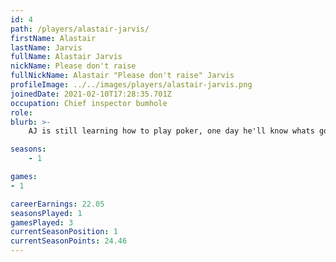 ```yaml
---
id: 4
path: /players/alastair-jarvis/
firstName: Alastair
lastName: Jarvis
fullName: Alastair Jarvis
nickName: Please don't raise
fullNickName: Alastair "Please don't raise" Jarvis
profileImage: ../../images/players/alastair-jarvis.png
joinedDate: 2021-02-10T17:28:35.701Z
occupation: Chief inspector bumhole
role: 
blurb: >-
    AJ is still learning how to play poker, one day he'll know whats going on. <br /> His biggest tournament win to date is circa $22. <br /> AJ is a kin to a vagina and will fold to any raise.

seasons:
    - 1

games:
- 1

careerEarnings: 22.05
seasonsPlayed: 1
gamesPlayed: 3
currentSeasonPosition: 1
currentSeasonPoints: 24.46
---
```

